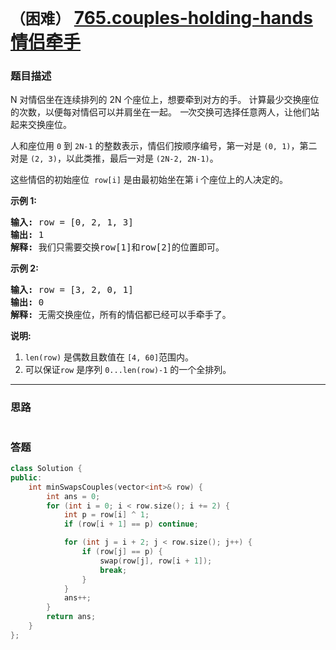 # `（困难）` [765.couples-holding-hands 情侣牵手](https://leetcode-cn.com/problems/couples-holding-hands/)

### 题目描述
<div class="notranslate"><p>N 对情侣坐在连续排列的 2N 个座位上，想要牵到对方的手。 计算最少交换座位的次数，以便每对情侣可以并肩坐在一起。 <em>一</em>次交换可选择任意两人，让他们站起来交换座位。</p>

<p>人和座位用&nbsp;<code>0</code>&nbsp;到&nbsp;<code>2N-1</code>&nbsp;的整数表示，情侣们按顺序编号，第一对是&nbsp;<code>(0, 1)</code>，第二对是&nbsp;<code>(2, 3)</code>，以此类推，最后一对是&nbsp;<code>(2N-2, 2N-1)</code>。</p>

<p>这些情侣的初始座位&nbsp;&nbsp;<code>row[i]</code>&nbsp;是由最初始坐在第 i 个座位上的人决定的。</p>

<p><strong>示例 1:</strong></p>

<pre><strong>输入:</strong> row = [0, 2, 1, 3]
<strong>输出:</strong> 1
<strong>解释:</strong> 我们只需要交换row[1]和row[2]的位置即可。
</pre>

<p><strong>示例 2:</strong></p>

<pre><strong>输入:</strong> row = [3, 2, 0, 1]
<strong>输出:</strong> 0
<strong>解释:</strong> 无需交换座位，所有的情侣都已经可以手牵手了。
</pre>

<p><strong>说明:</strong></p>

<ol>
	<li><code>len(row)</code> 是偶数且数值在&nbsp;<code>[4, 60]</code>范围内。</li>
	<li>可以保证<code>row</code> 是序列&nbsp;<code>0...len(row)-1</code>&nbsp;的一个全排列。</li>
</ol>
</div>

---
### 思路
```
```



### 答题
``` C++
class Solution {
public:
    int minSwapsCouples(vector<int>& row) {
        int ans = 0;
        for (int i = 0; i < row.size(); i += 2) {
            int p = row[i] ^ 1;
            if (row[i + 1] == p) continue;

            for (int j = i + 2; j < row.size(); j++) {
                if (row[j] == p) {
                    swap(row[j], row[i + 1]);
                    break;
                }
            }
            ans++;
        }
        return ans;
    }
};
```




